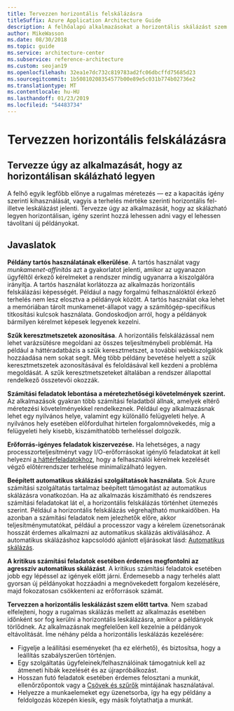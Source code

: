```yaml
---
title: Tervezzen horizontális felskálázásra
titleSuffix: Azure Application Architecture Guide
description: A felhőalapú alkalmazásokat a horizontális skálázást szem előtt tartva kell megtervezni.
author: MikeWasson
ms.date: 08/30/2018
ms.topic: guide
ms.service: architecture-center
ms.subservice: reference-architecture
ms.custom: seojan19
ms.openlocfilehash: 32ea1e7dc732c819783ad2fc06dbcffd75685d23
ms.sourcegitcommit: 1b50810208354577b00e89e5c031b774b02736e2
ms.translationtype: MT
ms.contentlocale: hu-HU
ms.lasthandoff: 01/23/2019
ms.locfileid: "54483734"
---
```

# <a name="design-to-scale-out"></a>Tervezzen horizontális felskálázásra

## <a name="design-your-application-so-that-it-can-scale-horizontally"></a>Tervezze úgy az alkalmazását, hogy az horizontálisan skálázható legyen

A felhő egyik legfőbb előnye a rugalmas méretezés &mdash; ez a kapacitás igény szerinti kihasználását, vagyis a terhelés mértéke szerinti horizontális fel- illetve leskálázást jelenti. Tervezze úgy az alkalmazását, hogy az skálázható legyen horizontálisan, igény szerint hozzá lehessen adni vagy el lehessen távolítani új példányokat.

## <a name="recommendations"></a>Javaslatok

**Példány tartós használatának elkerülése**. A tartós használat vagy *munkamenet-affinitás* azt a gyakorlatot jelenti, amikor az ugyanazon ügyféltől érkező kérelmeket a rendszer mindig ugyanarra a kiszolgálóra irányítja. A tartós használat korlátozza az alkalmazás horizontális felskálázási képességét. Például a nagy forgalmú felhasználóktól érkező terhelés nem lesz elosztva a példányok között. A tartós használat oka lehet a memóriában tárolt munkamenet-állapot vagy a számítógép-specifikus titkosítási kulcsok használata. Gondoskodjon arról, hogy a példányok bármilyen kérelmet képesek legyenek kezelni.

**Szűk keresztmetszetek azonosítása**. A horizontális felskálázással nem lehet varázsütésre megoldani az összes teljesítménybeli problémát. Ha például a háttéradatbázis a szűk keresztmetszet, a további webkiszolgálók hozzáadása nem sokat segít. Még több példány bevetése helyett a szűk keresztmetszetek azonosításával és feloldásával kell kezdeni a probléma megoldását. A szűk keresztmetszeteket általában a rendszer állapottal rendelkező összetevői okozzák.

**Számítási feladatok lebontása a méretezhetőségi követelmények szerint.**  Az alkalmazások gyakran több számítási feladatból állnak, amelyek eltérő méretezési követelményekkel rendelkeznek. Például egy alkalmazásnak lehet egy nyilvános helye, valamint egy különálló felügyeleti helye. A nyilvános hely esetében előfordulhat hirtelen forgalomnövekedés, míg a felügyeleti hely kisebb, kiszámíthatóbb terheléssel dolgozik.

**Erőforrás-igényes feladatok kiszervezése.** Ha lehetséges, a nagy processzorteljesítményt vagy I/O-erőforrásokat igénylő feladatokat át kell helyezni [a háttérfeladatokhoz][background-jobs], hogy a felhasználói kérelmek kezelését végző előtérrendszer terhelése minimalizálható legyen.

**Beépített automatikus skálázási szolgáltatások használata**. Sok Azure számítási szolgáltatás tartalmaz beépített támogatást az automatikus skálázásra vonatkozóan. Ha az alkalmazás kiszámítható és rendszeres számítási feladatokat lát el, a horizontális felskálázás történhet ütemezés szerint. Például a horizontális felskálázás végrehajtható munkaidőben. Ha azonban a számítási feladatok nem jelezhetők előre, akkor teljesítménymutatókat, például a processzor vagy a kérelem üzenetsorának hosszát érdemes alkalmazni az automatikus skálázás aktiválásához. A automatikus skálázáshoz kapcsolódó ajánlott eljárásokat lásd: [Automatikus skálázás][autoscaling].

**A kritikus számítási feladatok esetében érdemes megfontolni az agresszív automatikus skálázást**. A kritikus számítási feladatok esetében jobb egy lépéssel az igények előtt járni. Érdemesebb a nagy terhelés alatt gyorsan új példányokat hozzáadni a megnövekedett forgalom kezelésére, majd fokozatosan csökkenteni az erőforrások számát.

**Tervezzen a horizontális leskálázást szem előtt tartva**.  Nem szabad elfelejteni, hogy a rugalmas skálázás mellett az alkalmazás esetében időnként sor fog kerülni a horizontális leskálázásra, amikor a példányok törlődnek. Az alkalmazásnak megfelelően kell kezelnie a példányok eltávolítását. Íme néhány példa a horizontális leskálázás kezelésére:

- Figyelje a leállítási eseményeket (ha ez elérhető), és biztosítsa, hogy a leállítás szabályszerűen történjen.
- Egy szolgáltatás ügyfeleinek/felhasználóinak támogatniuk kell az átmeneti hibák kezelését és az újrapróbálkozást.
- Hosszan futó feladatok esetében érdemes felosztani a munkát, ellenőrzőpontok vagy a [Csövek és szűrők][pipes-filters-pattern] mintájának használatával.
- Helyezze a munkaelemeket egy üzenetsorba, így ha egy példány a feldolgozás közepén kiesik, egy másik folytathatja a munkát.

<!-- links -->

[autoscaling]: ../../best-practices/auto-scaling.md
[background-jobs]: ../../best-practices/background-jobs.md
[pipes-filters-pattern]: ../../patterns/pipes-and-filters.md
